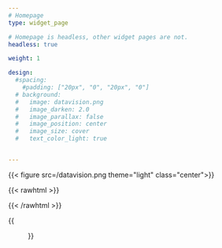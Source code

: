 ```yaml
---
# Homepage
type: widget_page

# Homepage is headless, other widget pages are not.
headless: true

weight: 1

design:
  #spacing:
    #padding: ["20px", "0", "20px", "0"]
  # background:
  #   image: datavision.png
  #   image_darken: 2.0
  #   image_parallax: false
  #   image_position: center
  #   image_size: cover
  #   text_color_light: true


---
```


{{< figure src=/datavision.png theme="light" class="center">}}


{{< rawhtml >}}
<style>
    .center{
    <img src=/datavision.png class="center">
    }
</style>

{{< /rawhtml >}}



{{<figure src=/datavision.png class="center">}}
